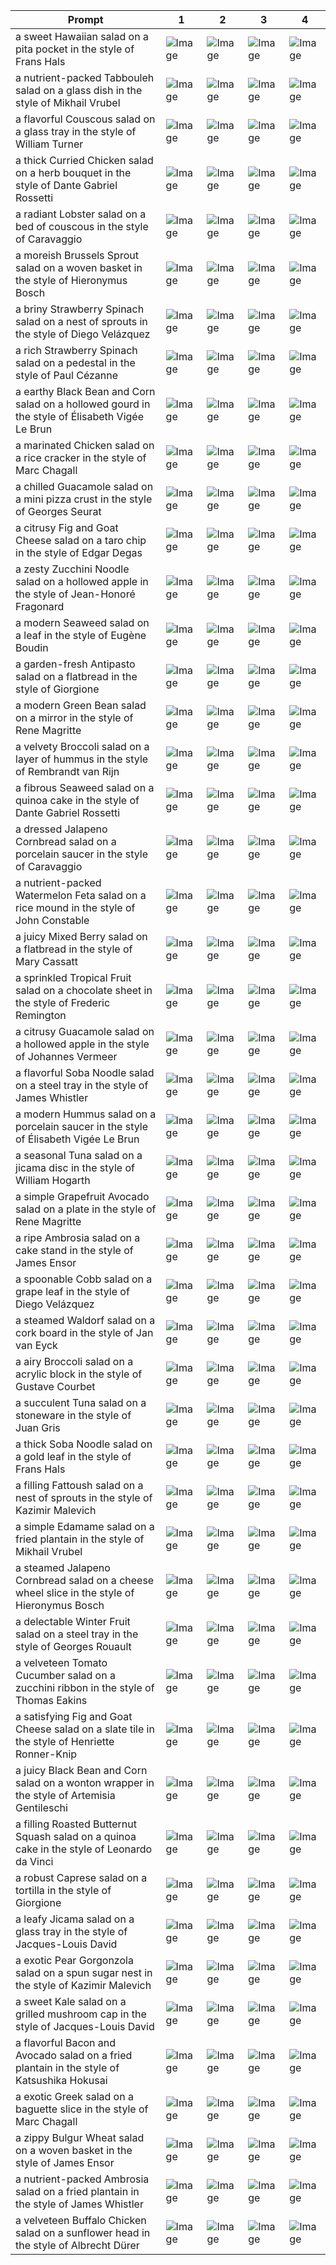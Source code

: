 | Prompt | 1 | 2 | 3 | 4 |
|-|-|-|-|-|
| a sweet Hawaiian salad on a pita pocket in the style of Frans Hals | ![Image](https://salad-benchmark-public-assets.s3.us-east-2.amazonaws.com/sdxl/11928da6-ded3-4d93-9d58-3abbc960518c-0.jpg) | ![Image](https://salad-benchmark-public-assets.s3.us-east-2.amazonaws.com/sdxl/11928da6-ded3-4d93-9d58-3abbc960518c-1.jpg) | ![Image](https://salad-benchmark-public-assets.s3.us-east-2.amazonaws.com/sdxl/11928da6-ded3-4d93-9d58-3abbc960518c-2.jpg) | ![Image](https://salad-benchmark-public-assets.s3.us-east-2.amazonaws.com/sdxl/11928da6-ded3-4d93-9d58-3abbc960518c-3.jpg) |
| a nutrient-packed Tabbouleh salad on a glass dish in the style of Mikhail Vrubel | ![Image](https://salad-benchmark-public-assets.s3.us-east-2.amazonaws.com/sdxl/69c3bbfa-1b16-40a2-8969-4d5b9f5196d9-0.jpg) | ![Image](https://salad-benchmark-public-assets.s3.us-east-2.amazonaws.com/sdxl/69c3bbfa-1b16-40a2-8969-4d5b9f5196d9-1.jpg) | ![Image](https://salad-benchmark-public-assets.s3.us-east-2.amazonaws.com/sdxl/69c3bbfa-1b16-40a2-8969-4d5b9f5196d9-2.jpg) | ![Image](https://salad-benchmark-public-assets.s3.us-east-2.amazonaws.com/sdxl/69c3bbfa-1b16-40a2-8969-4d5b9f5196d9-3.jpg) |
| a flavorful Couscous salad on a glass tray in the style of William Turner | ![Image](https://salad-benchmark-public-assets.s3.us-east-2.amazonaws.com/sdxl/df2a10de-aeab-497c-9a25-ddf15695a3d8-0.jpg) | ![Image](https://salad-benchmark-public-assets.s3.us-east-2.amazonaws.com/sdxl/df2a10de-aeab-497c-9a25-ddf15695a3d8-1.jpg) | ![Image](https://salad-benchmark-public-assets.s3.us-east-2.amazonaws.com/sdxl/df2a10de-aeab-497c-9a25-ddf15695a3d8-2.jpg) | ![Image](https://salad-benchmark-public-assets.s3.us-east-2.amazonaws.com/sdxl/df2a10de-aeab-497c-9a25-ddf15695a3d8-3.jpg) |
| a thick Curried Chicken salad on a herb bouquet in the style of Dante Gabriel Rossetti | ![Image](https://salad-benchmark-public-assets.s3.us-east-2.amazonaws.com/sdxl/043dd4d5-49d9-49ed-8c69-8ef8c1670742-0.jpg) | ![Image](https://salad-benchmark-public-assets.s3.us-east-2.amazonaws.com/sdxl/043dd4d5-49d9-49ed-8c69-8ef8c1670742-1.jpg) | ![Image](https://salad-benchmark-public-assets.s3.us-east-2.amazonaws.com/sdxl/043dd4d5-49d9-49ed-8c69-8ef8c1670742-2.jpg) | ![Image](https://salad-benchmark-public-assets.s3.us-east-2.amazonaws.com/sdxl/043dd4d5-49d9-49ed-8c69-8ef8c1670742-3.jpg) |
| a radiant Lobster salad on a bed of couscous in the style of Caravaggio | ![Image](https://salad-benchmark-public-assets.s3.us-east-2.amazonaws.com/sdxl/d1d7b1dd-5ed3-468e-ad09-61e61b546892-0.jpg) | ![Image](https://salad-benchmark-public-assets.s3.us-east-2.amazonaws.com/sdxl/d1d7b1dd-5ed3-468e-ad09-61e61b546892-1.jpg) | ![Image](https://salad-benchmark-public-assets.s3.us-east-2.amazonaws.com/sdxl/d1d7b1dd-5ed3-468e-ad09-61e61b546892-2.jpg) | ![Image](https://salad-benchmark-public-assets.s3.us-east-2.amazonaws.com/sdxl/d1d7b1dd-5ed3-468e-ad09-61e61b546892-3.jpg) |
| a moreish Brussels Sprout salad on a woven basket in the style of Hieronymus Bosch | ![Image](https://salad-benchmark-public-assets.s3.us-east-2.amazonaws.com/sdxl/c3f4e575-254e-4e49-91a2-3700539b9530-0.jpg) | ![Image](https://salad-benchmark-public-assets.s3.us-east-2.amazonaws.com/sdxl/c3f4e575-254e-4e49-91a2-3700539b9530-1.jpg) | ![Image](https://salad-benchmark-public-assets.s3.us-east-2.amazonaws.com/sdxl/c3f4e575-254e-4e49-91a2-3700539b9530-2.jpg) | ![Image](https://salad-benchmark-public-assets.s3.us-east-2.amazonaws.com/sdxl/c3f4e575-254e-4e49-91a2-3700539b9530-3.jpg) |
| a briny Strawberry Spinach salad on a nest of sprouts in the style of Diego Velázquez | ![Image](https://salad-benchmark-public-assets.s3.us-east-2.amazonaws.com/sdxl/24976b9f-d715-4483-a856-3c80f0dc645e-0.jpg) | ![Image](https://salad-benchmark-public-assets.s3.us-east-2.amazonaws.com/sdxl/24976b9f-d715-4483-a856-3c80f0dc645e-1.jpg) | ![Image](https://salad-benchmark-public-assets.s3.us-east-2.amazonaws.com/sdxl/24976b9f-d715-4483-a856-3c80f0dc645e-2.jpg) | ![Image](https://salad-benchmark-public-assets.s3.us-east-2.amazonaws.com/sdxl/24976b9f-d715-4483-a856-3c80f0dc645e-3.jpg) |
| a rich Strawberry Spinach salad on a pedestal in the style of Paul Cézanne | ![Image](https://salad-benchmark-public-assets.s3.us-east-2.amazonaws.com/sdxl/ef2a07fe-7b5f-4687-8db4-8f136410c49a-0.jpg) | ![Image](https://salad-benchmark-public-assets.s3.us-east-2.amazonaws.com/sdxl/ef2a07fe-7b5f-4687-8db4-8f136410c49a-1.jpg) | ![Image](https://salad-benchmark-public-assets.s3.us-east-2.amazonaws.com/sdxl/ef2a07fe-7b5f-4687-8db4-8f136410c49a-2.jpg) | ![Image](https://salad-benchmark-public-assets.s3.us-east-2.amazonaws.com/sdxl/ef2a07fe-7b5f-4687-8db4-8f136410c49a-3.jpg) |
| a earthy Black Bean and Corn salad on a hollowed gourd in the style of Élisabeth Vigée Le Brun | ![Image](https://salad-benchmark-public-assets.s3.us-east-2.amazonaws.com/sdxl/d36b21a0-567c-4602-a003-4a1280f16aa0-0.jpg) | ![Image](https://salad-benchmark-public-assets.s3.us-east-2.amazonaws.com/sdxl/d36b21a0-567c-4602-a003-4a1280f16aa0-1.jpg) | ![Image](https://salad-benchmark-public-assets.s3.us-east-2.amazonaws.com/sdxl/d36b21a0-567c-4602-a003-4a1280f16aa0-2.jpg) | ![Image](https://salad-benchmark-public-assets.s3.us-east-2.amazonaws.com/sdxl/d36b21a0-567c-4602-a003-4a1280f16aa0-3.jpg) |
| a marinated Chicken salad on a rice cracker in the style of Marc Chagall | ![Image](https://salad-benchmark-public-assets.s3.us-east-2.amazonaws.com/sdxl/9d475377-f864-41b8-8c7c-4d489abbcc14-0.jpg) | ![Image](https://salad-benchmark-public-assets.s3.us-east-2.amazonaws.com/sdxl/9d475377-f864-41b8-8c7c-4d489abbcc14-1.jpg) | ![Image](https://salad-benchmark-public-assets.s3.us-east-2.amazonaws.com/sdxl/9d475377-f864-41b8-8c7c-4d489abbcc14-2.jpg) | ![Image](https://salad-benchmark-public-assets.s3.us-east-2.amazonaws.com/sdxl/9d475377-f864-41b8-8c7c-4d489abbcc14-3.jpg) |
| a chilled Guacamole salad on a mini pizza crust in the style of Georges Seurat | ![Image](https://salad-benchmark-public-assets.s3.us-east-2.amazonaws.com/sdxl/59d2b409-594e-4fd1-8c50-0b8e184233ac-0.jpg) | ![Image](https://salad-benchmark-public-assets.s3.us-east-2.amazonaws.com/sdxl/59d2b409-594e-4fd1-8c50-0b8e184233ac-1.jpg) | ![Image](https://salad-benchmark-public-assets.s3.us-east-2.amazonaws.com/sdxl/59d2b409-594e-4fd1-8c50-0b8e184233ac-2.jpg) | ![Image](https://salad-benchmark-public-assets.s3.us-east-2.amazonaws.com/sdxl/59d2b409-594e-4fd1-8c50-0b8e184233ac-3.jpg) |
| a citrusy Fig and Goat Cheese salad on a taro chip in the style of Edgar Degas | ![Image](https://salad-benchmark-public-assets.s3.us-east-2.amazonaws.com/sdxl/c0d1843f-b64c-407a-ad5a-ffe951d38faa-0.jpg) | ![Image](https://salad-benchmark-public-assets.s3.us-east-2.amazonaws.com/sdxl/c0d1843f-b64c-407a-ad5a-ffe951d38faa-1.jpg) | ![Image](https://salad-benchmark-public-assets.s3.us-east-2.amazonaws.com/sdxl/c0d1843f-b64c-407a-ad5a-ffe951d38faa-2.jpg) | ![Image](https://salad-benchmark-public-assets.s3.us-east-2.amazonaws.com/sdxl/c0d1843f-b64c-407a-ad5a-ffe951d38faa-3.jpg) |
| a zesty Zucchini Noodle salad on a hollowed apple in the style of Jean-Honoré Fragonard | ![Image](https://salad-benchmark-public-assets.s3.us-east-2.amazonaws.com/sdxl/286c9207-6963-42dc-8764-faea9e049cda-0.jpg) | ![Image](https://salad-benchmark-public-assets.s3.us-east-2.amazonaws.com/sdxl/286c9207-6963-42dc-8764-faea9e049cda-1.jpg) | ![Image](https://salad-benchmark-public-assets.s3.us-east-2.amazonaws.com/sdxl/286c9207-6963-42dc-8764-faea9e049cda-2.jpg) | ![Image](https://salad-benchmark-public-assets.s3.us-east-2.amazonaws.com/sdxl/286c9207-6963-42dc-8764-faea9e049cda-3.jpg) |
| a modern Seaweed salad on a leaf in the style of Eugène Boudin | ![Image](https://salad-benchmark-public-assets.s3.us-east-2.amazonaws.com/sdxl/b217c1d2-87ae-42ae-9683-6ef57f4ced68-0.jpg) | ![Image](https://salad-benchmark-public-assets.s3.us-east-2.amazonaws.com/sdxl/b217c1d2-87ae-42ae-9683-6ef57f4ced68-1.jpg) | ![Image](https://salad-benchmark-public-assets.s3.us-east-2.amazonaws.com/sdxl/b217c1d2-87ae-42ae-9683-6ef57f4ced68-2.jpg) | ![Image](https://salad-benchmark-public-assets.s3.us-east-2.amazonaws.com/sdxl/b217c1d2-87ae-42ae-9683-6ef57f4ced68-3.jpg) |
| a garden-fresh Antipasto salad on a flatbread in the style of Giorgione | ![Image](https://salad-benchmark-public-assets.s3.us-east-2.amazonaws.com/sdxl/fbf7f809-45fb-47ee-9ffe-fc71aa7b4bc0-0.jpg) | ![Image](https://salad-benchmark-public-assets.s3.us-east-2.amazonaws.com/sdxl/fbf7f809-45fb-47ee-9ffe-fc71aa7b4bc0-1.jpg) | ![Image](https://salad-benchmark-public-assets.s3.us-east-2.amazonaws.com/sdxl/fbf7f809-45fb-47ee-9ffe-fc71aa7b4bc0-2.jpg) | ![Image](https://salad-benchmark-public-assets.s3.us-east-2.amazonaws.com/sdxl/fbf7f809-45fb-47ee-9ffe-fc71aa7b4bc0-3.jpg) |
| a modern Green Bean salad on a mirror in the style of Rene Magritte | ![Image](https://salad-benchmark-public-assets.s3.us-east-2.amazonaws.com/sdxl/5e594378-804f-412b-ab6a-7b3089d004e6-0.jpg) | ![Image](https://salad-benchmark-public-assets.s3.us-east-2.amazonaws.com/sdxl/5e594378-804f-412b-ab6a-7b3089d004e6-1.jpg) | ![Image](https://salad-benchmark-public-assets.s3.us-east-2.amazonaws.com/sdxl/5e594378-804f-412b-ab6a-7b3089d004e6-2.jpg) | ![Image](https://salad-benchmark-public-assets.s3.us-east-2.amazonaws.com/sdxl/5e594378-804f-412b-ab6a-7b3089d004e6-3.jpg) |
| a velvety Broccoli salad on a layer of hummus in the style of Rembrandt van Rijn | ![Image](https://salad-benchmark-public-assets.s3.us-east-2.amazonaws.com/sdxl/ecb4cae9-6838-4c10-9aab-f670f3e2a2a0-0.jpg) | ![Image](https://salad-benchmark-public-assets.s3.us-east-2.amazonaws.com/sdxl/ecb4cae9-6838-4c10-9aab-f670f3e2a2a0-1.jpg) | ![Image](https://salad-benchmark-public-assets.s3.us-east-2.amazonaws.com/sdxl/ecb4cae9-6838-4c10-9aab-f670f3e2a2a0-2.jpg) | ![Image](https://salad-benchmark-public-assets.s3.us-east-2.amazonaws.com/sdxl/ecb4cae9-6838-4c10-9aab-f670f3e2a2a0-3.jpg) |
| a fibrous Seaweed salad on a quinoa cake in the style of Dante Gabriel Rossetti | ![Image](https://salad-benchmark-public-assets.s3.us-east-2.amazonaws.com/sdxl/ad7b9baf-e948-4aa6-bc56-2ab2264ae16c-0.jpg) | ![Image](https://salad-benchmark-public-assets.s3.us-east-2.amazonaws.com/sdxl/ad7b9baf-e948-4aa6-bc56-2ab2264ae16c-1.jpg) | ![Image](https://salad-benchmark-public-assets.s3.us-east-2.amazonaws.com/sdxl/ad7b9baf-e948-4aa6-bc56-2ab2264ae16c-2.jpg) | ![Image](https://salad-benchmark-public-assets.s3.us-east-2.amazonaws.com/sdxl/ad7b9baf-e948-4aa6-bc56-2ab2264ae16c-3.jpg) |
| a dressed Jalapeno Cornbread salad on a porcelain saucer in the style of Caravaggio | ![Image](https://salad-benchmark-public-assets.s3.us-east-2.amazonaws.com/sdxl/ea415223-7a6e-41ac-aa47-40dec2787eab-0.jpg) | ![Image](https://salad-benchmark-public-assets.s3.us-east-2.amazonaws.com/sdxl/ea415223-7a6e-41ac-aa47-40dec2787eab-1.jpg) | ![Image](https://salad-benchmark-public-assets.s3.us-east-2.amazonaws.com/sdxl/ea415223-7a6e-41ac-aa47-40dec2787eab-2.jpg) | ![Image](https://salad-benchmark-public-assets.s3.us-east-2.amazonaws.com/sdxl/ea415223-7a6e-41ac-aa47-40dec2787eab-3.jpg) |
| a nutrient-packed Watermelon Feta salad on a rice mound in the style of John Constable | ![Image](https://salad-benchmark-public-assets.s3.us-east-2.amazonaws.com/sdxl/5209617a-8146-47dd-86e7-631ef5e5cb78-0.jpg) | ![Image](https://salad-benchmark-public-assets.s3.us-east-2.amazonaws.com/sdxl/5209617a-8146-47dd-86e7-631ef5e5cb78-1.jpg) | ![Image](https://salad-benchmark-public-assets.s3.us-east-2.amazonaws.com/sdxl/5209617a-8146-47dd-86e7-631ef5e5cb78-2.jpg) | ![Image](https://salad-benchmark-public-assets.s3.us-east-2.amazonaws.com/sdxl/5209617a-8146-47dd-86e7-631ef5e5cb78-3.jpg) |
| a juicy Mixed Berry salad on a flatbread in the style of Mary Cassatt | ![Image](https://salad-benchmark-public-assets.s3.us-east-2.amazonaws.com/sdxl/6d3acc31-bfb5-430b-b751-41e77813e9d8-0.jpg) | ![Image](https://salad-benchmark-public-assets.s3.us-east-2.amazonaws.com/sdxl/6d3acc31-bfb5-430b-b751-41e77813e9d8-1.jpg) | ![Image](https://salad-benchmark-public-assets.s3.us-east-2.amazonaws.com/sdxl/6d3acc31-bfb5-430b-b751-41e77813e9d8-2.jpg) | ![Image](https://salad-benchmark-public-assets.s3.us-east-2.amazonaws.com/sdxl/6d3acc31-bfb5-430b-b751-41e77813e9d8-3.jpg) |
| a sprinkled Tropical Fruit salad on a chocolate sheet in the style of Frederic Remington | ![Image](https://salad-benchmark-public-assets.s3.us-east-2.amazonaws.com/sdxl/be084c16-92aa-4475-b924-65a18de1f478-0.jpg) | ![Image](https://salad-benchmark-public-assets.s3.us-east-2.amazonaws.com/sdxl/be084c16-92aa-4475-b924-65a18de1f478-1.jpg) | ![Image](https://salad-benchmark-public-assets.s3.us-east-2.amazonaws.com/sdxl/be084c16-92aa-4475-b924-65a18de1f478-2.jpg) | ![Image](https://salad-benchmark-public-assets.s3.us-east-2.amazonaws.com/sdxl/be084c16-92aa-4475-b924-65a18de1f478-3.jpg) |
| a citrusy Guacamole salad on a hollowed apple in the style of Johannes Vermeer | ![Image](https://salad-benchmark-public-assets.s3.us-east-2.amazonaws.com/sdxl/36b67bf2-e726-46f8-ad9d-78ba031be536-0.jpg) | ![Image](https://salad-benchmark-public-assets.s3.us-east-2.amazonaws.com/sdxl/36b67bf2-e726-46f8-ad9d-78ba031be536-1.jpg) | ![Image](https://salad-benchmark-public-assets.s3.us-east-2.amazonaws.com/sdxl/36b67bf2-e726-46f8-ad9d-78ba031be536-2.jpg) | ![Image](https://salad-benchmark-public-assets.s3.us-east-2.amazonaws.com/sdxl/36b67bf2-e726-46f8-ad9d-78ba031be536-3.jpg) |
| a flavorful Soba Noodle salad on a steel tray in the style of James Whistler | ![Image](https://salad-benchmark-public-assets.s3.us-east-2.amazonaws.com/sdxl/39d5ad37-f807-4610-a85b-18b8a6919135-0.jpg) | ![Image](https://salad-benchmark-public-assets.s3.us-east-2.amazonaws.com/sdxl/39d5ad37-f807-4610-a85b-18b8a6919135-1.jpg) | ![Image](https://salad-benchmark-public-assets.s3.us-east-2.amazonaws.com/sdxl/39d5ad37-f807-4610-a85b-18b8a6919135-2.jpg) | ![Image](https://salad-benchmark-public-assets.s3.us-east-2.amazonaws.com/sdxl/39d5ad37-f807-4610-a85b-18b8a6919135-3.jpg) |
| a modern Hummus salad on a porcelain saucer in the style of Élisabeth Vigée Le Brun | ![Image](https://salad-benchmark-public-assets.s3.us-east-2.amazonaws.com/sdxl/2554cb6e-7178-41c8-9157-2c2be9b64b76-0.jpg) | ![Image](https://salad-benchmark-public-assets.s3.us-east-2.amazonaws.com/sdxl/2554cb6e-7178-41c8-9157-2c2be9b64b76-1.jpg) | ![Image](https://salad-benchmark-public-assets.s3.us-east-2.amazonaws.com/sdxl/2554cb6e-7178-41c8-9157-2c2be9b64b76-2.jpg) | ![Image](https://salad-benchmark-public-assets.s3.us-east-2.amazonaws.com/sdxl/2554cb6e-7178-41c8-9157-2c2be9b64b76-3.jpg) |
| a seasonal Tuna salad on a jicama disc in the style of William Hogarth | ![Image](https://salad-benchmark-public-assets.s3.us-east-2.amazonaws.com/sdxl/e7912607-6785-4ca1-85f2-4ed8cb60d110-0.jpg) | ![Image](https://salad-benchmark-public-assets.s3.us-east-2.amazonaws.com/sdxl/e7912607-6785-4ca1-85f2-4ed8cb60d110-1.jpg) | ![Image](https://salad-benchmark-public-assets.s3.us-east-2.amazonaws.com/sdxl/e7912607-6785-4ca1-85f2-4ed8cb60d110-2.jpg) | ![Image](https://salad-benchmark-public-assets.s3.us-east-2.amazonaws.com/sdxl/e7912607-6785-4ca1-85f2-4ed8cb60d110-3.jpg) |
| a simple Grapefruit Avocado salad on a plate in the style of Rene Magritte | ![Image](https://salad-benchmark-public-assets.s3.us-east-2.amazonaws.com/sdxl/336ea706-1837-4d33-b55e-669f6ac4e52f-0.jpg) | ![Image](https://salad-benchmark-public-assets.s3.us-east-2.amazonaws.com/sdxl/336ea706-1837-4d33-b55e-669f6ac4e52f-1.jpg) | ![Image](https://salad-benchmark-public-assets.s3.us-east-2.amazonaws.com/sdxl/336ea706-1837-4d33-b55e-669f6ac4e52f-2.jpg) | ![Image](https://salad-benchmark-public-assets.s3.us-east-2.amazonaws.com/sdxl/336ea706-1837-4d33-b55e-669f6ac4e52f-3.jpg) |
| a ripe Ambrosia salad on a cake stand in the style of James Ensor | ![Image](https://salad-benchmark-public-assets.s3.us-east-2.amazonaws.com/sdxl/cb3e8235-4d98-49ab-b371-736a27d4e9ec-0.jpg) | ![Image](https://salad-benchmark-public-assets.s3.us-east-2.amazonaws.com/sdxl/cb3e8235-4d98-49ab-b371-736a27d4e9ec-1.jpg) | ![Image](https://salad-benchmark-public-assets.s3.us-east-2.amazonaws.com/sdxl/cb3e8235-4d98-49ab-b371-736a27d4e9ec-2.jpg) | ![Image](https://salad-benchmark-public-assets.s3.us-east-2.amazonaws.com/sdxl/cb3e8235-4d98-49ab-b371-736a27d4e9ec-3.jpg) |
| a spoonable Cobb salad on a grape leaf in the style of Diego Velázquez | ![Image](https://salad-benchmark-public-assets.s3.us-east-2.amazonaws.com/sdxl/e94d5dec-1d1e-4abc-abd3-c8d1e6ba8cd3-0.jpg) | ![Image](https://salad-benchmark-public-assets.s3.us-east-2.amazonaws.com/sdxl/e94d5dec-1d1e-4abc-abd3-c8d1e6ba8cd3-1.jpg) | ![Image](https://salad-benchmark-public-assets.s3.us-east-2.amazonaws.com/sdxl/e94d5dec-1d1e-4abc-abd3-c8d1e6ba8cd3-2.jpg) | ![Image](https://salad-benchmark-public-assets.s3.us-east-2.amazonaws.com/sdxl/e94d5dec-1d1e-4abc-abd3-c8d1e6ba8cd3-3.jpg) |
| a steamed Waldorf salad on a cork board in the style of Jan van Eyck | ![Image](https://salad-benchmark-public-assets.s3.us-east-2.amazonaws.com/sdxl/da00dbdb-0944-409c-8cf5-4fc24e265b18-0.jpg) | ![Image](https://salad-benchmark-public-assets.s3.us-east-2.amazonaws.com/sdxl/da00dbdb-0944-409c-8cf5-4fc24e265b18-1.jpg) | ![Image](https://salad-benchmark-public-assets.s3.us-east-2.amazonaws.com/sdxl/da00dbdb-0944-409c-8cf5-4fc24e265b18-2.jpg) | ![Image](https://salad-benchmark-public-assets.s3.us-east-2.amazonaws.com/sdxl/da00dbdb-0944-409c-8cf5-4fc24e265b18-3.jpg) |
| a airy Broccoli salad on a acrylic block in the style of Gustave Courbet | ![Image](https://salad-benchmark-public-assets.s3.us-east-2.amazonaws.com/sdxl/162b2a67-09ca-412c-a7a9-793196c4448d-0.jpg) | ![Image](https://salad-benchmark-public-assets.s3.us-east-2.amazonaws.com/sdxl/162b2a67-09ca-412c-a7a9-793196c4448d-1.jpg) | ![Image](https://salad-benchmark-public-assets.s3.us-east-2.amazonaws.com/sdxl/162b2a67-09ca-412c-a7a9-793196c4448d-2.jpg) | ![Image](https://salad-benchmark-public-assets.s3.us-east-2.amazonaws.com/sdxl/162b2a67-09ca-412c-a7a9-793196c4448d-3.jpg) |
| a succulent Tuna salad on a stoneware in the style of Juan Gris | ![Image](https://salad-benchmark-public-assets.s3.us-east-2.amazonaws.com/sdxl/cc202fd7-e6de-44f4-a4de-751b4f75247e-0.jpg) | ![Image](https://salad-benchmark-public-assets.s3.us-east-2.amazonaws.com/sdxl/cc202fd7-e6de-44f4-a4de-751b4f75247e-1.jpg) | ![Image](https://salad-benchmark-public-assets.s3.us-east-2.amazonaws.com/sdxl/cc202fd7-e6de-44f4-a4de-751b4f75247e-2.jpg) | ![Image](https://salad-benchmark-public-assets.s3.us-east-2.amazonaws.com/sdxl/cc202fd7-e6de-44f4-a4de-751b4f75247e-3.jpg) |
| a thick Soba Noodle salad on a gold leaf in the style of Frans Hals | ![Image](https://salad-benchmark-public-assets.s3.us-east-2.amazonaws.com/sdxl/da808ab1-9c3e-491d-8737-8cc85e40707a-0.jpg) | ![Image](https://salad-benchmark-public-assets.s3.us-east-2.amazonaws.com/sdxl/da808ab1-9c3e-491d-8737-8cc85e40707a-1.jpg) | ![Image](https://salad-benchmark-public-assets.s3.us-east-2.amazonaws.com/sdxl/da808ab1-9c3e-491d-8737-8cc85e40707a-2.jpg) | ![Image](https://salad-benchmark-public-assets.s3.us-east-2.amazonaws.com/sdxl/da808ab1-9c3e-491d-8737-8cc85e40707a-3.jpg) |
| a filling Fattoush salad on a nest of sprouts in the style of Kazimir Malevich | ![Image](https://salad-benchmark-public-assets.s3.us-east-2.amazonaws.com/sdxl/6b70ce4f-a352-4134-b621-118f04d3ecc5-0.jpg) | ![Image](https://salad-benchmark-public-assets.s3.us-east-2.amazonaws.com/sdxl/6b70ce4f-a352-4134-b621-118f04d3ecc5-1.jpg) | ![Image](https://salad-benchmark-public-assets.s3.us-east-2.amazonaws.com/sdxl/6b70ce4f-a352-4134-b621-118f04d3ecc5-2.jpg) | ![Image](https://salad-benchmark-public-assets.s3.us-east-2.amazonaws.com/sdxl/6b70ce4f-a352-4134-b621-118f04d3ecc5-3.jpg) |
| a simple Edamame salad on a fried plantain in the style of Mikhail Vrubel | ![Image](https://salad-benchmark-public-assets.s3.us-east-2.amazonaws.com/sdxl/6e62a6d5-afb6-4fff-8464-6e964705c634-0.jpg) | ![Image](https://salad-benchmark-public-assets.s3.us-east-2.amazonaws.com/sdxl/6e62a6d5-afb6-4fff-8464-6e964705c634-1.jpg) | ![Image](https://salad-benchmark-public-assets.s3.us-east-2.amazonaws.com/sdxl/6e62a6d5-afb6-4fff-8464-6e964705c634-2.jpg) | ![Image](https://salad-benchmark-public-assets.s3.us-east-2.amazonaws.com/sdxl/6e62a6d5-afb6-4fff-8464-6e964705c634-3.jpg) |
| a steamed Jalapeno Cornbread salad on a cheese wheel slice in the style of Hieronymus Bosch | ![Image](https://salad-benchmark-public-assets.s3.us-east-2.amazonaws.com/sdxl/6c95ea7c-9e39-4ad4-932a-9edc4415922b-0.jpg) | ![Image](https://salad-benchmark-public-assets.s3.us-east-2.amazonaws.com/sdxl/6c95ea7c-9e39-4ad4-932a-9edc4415922b-1.jpg) | ![Image](https://salad-benchmark-public-assets.s3.us-east-2.amazonaws.com/sdxl/6c95ea7c-9e39-4ad4-932a-9edc4415922b-2.jpg) | ![Image](https://salad-benchmark-public-assets.s3.us-east-2.amazonaws.com/sdxl/6c95ea7c-9e39-4ad4-932a-9edc4415922b-3.jpg) |
| a delectable Winter Fruit salad on a steel tray in the style of Georges Rouault | ![Image](https://salad-benchmark-public-assets.s3.us-east-2.amazonaws.com/sdxl/1fe436f9-08e5-4d82-a9d8-b1d220c9a2b7-0.jpg) | ![Image](https://salad-benchmark-public-assets.s3.us-east-2.amazonaws.com/sdxl/1fe436f9-08e5-4d82-a9d8-b1d220c9a2b7-1.jpg) | ![Image](https://salad-benchmark-public-assets.s3.us-east-2.amazonaws.com/sdxl/1fe436f9-08e5-4d82-a9d8-b1d220c9a2b7-2.jpg) | ![Image](https://salad-benchmark-public-assets.s3.us-east-2.amazonaws.com/sdxl/1fe436f9-08e5-4d82-a9d8-b1d220c9a2b7-3.jpg) |
| a velveteen Tomato Cucumber salad on a zucchini ribbon in the style of Thomas Eakins | ![Image](https://salad-benchmark-public-assets.s3.us-east-2.amazonaws.com/sdxl/5ee65afa-59f7-4068-88e9-b953011a6afb-0.jpg) | ![Image](https://salad-benchmark-public-assets.s3.us-east-2.amazonaws.com/sdxl/5ee65afa-59f7-4068-88e9-b953011a6afb-1.jpg) | ![Image](https://salad-benchmark-public-assets.s3.us-east-2.amazonaws.com/sdxl/5ee65afa-59f7-4068-88e9-b953011a6afb-2.jpg) | ![Image](https://salad-benchmark-public-assets.s3.us-east-2.amazonaws.com/sdxl/5ee65afa-59f7-4068-88e9-b953011a6afb-3.jpg) |
| a satisfying Fig and Goat Cheese salad on a slate tile in the style of Henriette Ronner-Knip | ![Image](https://salad-benchmark-public-assets.s3.us-east-2.amazonaws.com/sdxl/7dfe5d0e-db31-4465-9d7c-c5fe34c00ff5-0.jpg) | ![Image](https://salad-benchmark-public-assets.s3.us-east-2.amazonaws.com/sdxl/7dfe5d0e-db31-4465-9d7c-c5fe34c00ff5-1.jpg) | ![Image](https://salad-benchmark-public-assets.s3.us-east-2.amazonaws.com/sdxl/7dfe5d0e-db31-4465-9d7c-c5fe34c00ff5-2.jpg) | ![Image](https://salad-benchmark-public-assets.s3.us-east-2.amazonaws.com/sdxl/7dfe5d0e-db31-4465-9d7c-c5fe34c00ff5-3.jpg) |
| a juicy Black Bean and Corn salad on a wonton wrapper in the style of Artemisia Gentileschi | ![Image](https://salad-benchmark-public-assets.s3.us-east-2.amazonaws.com/sdxl/3b52d486-337e-4361-a52a-6992e08bba09-0.jpg) | ![Image](https://salad-benchmark-public-assets.s3.us-east-2.amazonaws.com/sdxl/3b52d486-337e-4361-a52a-6992e08bba09-1.jpg) | ![Image](https://salad-benchmark-public-assets.s3.us-east-2.amazonaws.com/sdxl/3b52d486-337e-4361-a52a-6992e08bba09-2.jpg) | ![Image](https://salad-benchmark-public-assets.s3.us-east-2.amazonaws.com/sdxl/3b52d486-337e-4361-a52a-6992e08bba09-3.jpg) |
| a filling Roasted Butternut Squash salad on a quinoa cake in the style of Leonardo da Vinci | ![Image](https://salad-benchmark-public-assets.s3.us-east-2.amazonaws.com/sdxl/8845713a-b073-47e0-a5de-3af5510cf886-0.jpg) | ![Image](https://salad-benchmark-public-assets.s3.us-east-2.amazonaws.com/sdxl/8845713a-b073-47e0-a5de-3af5510cf886-1.jpg) | ![Image](https://salad-benchmark-public-assets.s3.us-east-2.amazonaws.com/sdxl/8845713a-b073-47e0-a5de-3af5510cf886-2.jpg) | ![Image](https://salad-benchmark-public-assets.s3.us-east-2.amazonaws.com/sdxl/8845713a-b073-47e0-a5de-3af5510cf886-3.jpg) |
| a robust Caprese salad on a tortilla in the style of Giorgione | ![Image](https://salad-benchmark-public-assets.s3.us-east-2.amazonaws.com/sdxl/3ad20740-600f-416a-be35-9fb0b23fca91-0.jpg) | ![Image](https://salad-benchmark-public-assets.s3.us-east-2.amazonaws.com/sdxl/3ad20740-600f-416a-be35-9fb0b23fca91-1.jpg) | ![Image](https://salad-benchmark-public-assets.s3.us-east-2.amazonaws.com/sdxl/3ad20740-600f-416a-be35-9fb0b23fca91-2.jpg) | ![Image](https://salad-benchmark-public-assets.s3.us-east-2.amazonaws.com/sdxl/3ad20740-600f-416a-be35-9fb0b23fca91-3.jpg) |
| a leafy Jicama salad on a glass tray in the style of Jacques-Louis David | ![Image](https://salad-benchmark-public-assets.s3.us-east-2.amazonaws.com/sdxl/8ff4be75-8a1e-49f1-a8e0-44ce28fd2fd8-0.jpg) | ![Image](https://salad-benchmark-public-assets.s3.us-east-2.amazonaws.com/sdxl/8ff4be75-8a1e-49f1-a8e0-44ce28fd2fd8-1.jpg) | ![Image](https://salad-benchmark-public-assets.s3.us-east-2.amazonaws.com/sdxl/8ff4be75-8a1e-49f1-a8e0-44ce28fd2fd8-2.jpg) | ![Image](https://salad-benchmark-public-assets.s3.us-east-2.amazonaws.com/sdxl/8ff4be75-8a1e-49f1-a8e0-44ce28fd2fd8-3.jpg) |
| a exotic Pear Gorgonzola salad on a spun sugar nest in the style of Kazimir Malevich | ![Image](https://salad-benchmark-public-assets.s3.us-east-2.amazonaws.com/sdxl/16117ad4-f56a-4092-9587-7fb709a28d3e-0.jpg) | ![Image](https://salad-benchmark-public-assets.s3.us-east-2.amazonaws.com/sdxl/16117ad4-f56a-4092-9587-7fb709a28d3e-1.jpg) | ![Image](https://salad-benchmark-public-assets.s3.us-east-2.amazonaws.com/sdxl/16117ad4-f56a-4092-9587-7fb709a28d3e-2.jpg) | ![Image](https://salad-benchmark-public-assets.s3.us-east-2.amazonaws.com/sdxl/16117ad4-f56a-4092-9587-7fb709a28d3e-3.jpg) |
| a sweet Kale salad on a grilled mushroom cap in the style of Jacques-Louis David | ![Image](https://salad-benchmark-public-assets.s3.us-east-2.amazonaws.com/sdxl/e11e9b18-b76b-49a2-943b-a8d40c540921-0.jpg) | ![Image](https://salad-benchmark-public-assets.s3.us-east-2.amazonaws.com/sdxl/e11e9b18-b76b-49a2-943b-a8d40c540921-1.jpg) | ![Image](https://salad-benchmark-public-assets.s3.us-east-2.amazonaws.com/sdxl/e11e9b18-b76b-49a2-943b-a8d40c540921-2.jpg) | ![Image](https://salad-benchmark-public-assets.s3.us-east-2.amazonaws.com/sdxl/e11e9b18-b76b-49a2-943b-a8d40c540921-3.jpg) |
| a flavorful Bacon and Avocado salad on a fried plantain in the style of Katsushika Hokusai | ![Image](https://salad-benchmark-public-assets.s3.us-east-2.amazonaws.com/sdxl/28aa043d-5c07-4ad4-8a00-ff1eda9ff12f-0.jpg) | ![Image](https://salad-benchmark-public-assets.s3.us-east-2.amazonaws.com/sdxl/28aa043d-5c07-4ad4-8a00-ff1eda9ff12f-1.jpg) | ![Image](https://salad-benchmark-public-assets.s3.us-east-2.amazonaws.com/sdxl/28aa043d-5c07-4ad4-8a00-ff1eda9ff12f-2.jpg) | ![Image](https://salad-benchmark-public-assets.s3.us-east-2.amazonaws.com/sdxl/28aa043d-5c07-4ad4-8a00-ff1eda9ff12f-3.jpg) |
| a exotic Greek salad on a baguette slice in the style of Marc Chagall | ![Image](https://salad-benchmark-public-assets.s3.us-east-2.amazonaws.com/sdxl/62da86c5-e318-4e3c-8a2f-69af75c1924f-0.jpg) | ![Image](https://salad-benchmark-public-assets.s3.us-east-2.amazonaws.com/sdxl/62da86c5-e318-4e3c-8a2f-69af75c1924f-1.jpg) | ![Image](https://salad-benchmark-public-assets.s3.us-east-2.amazonaws.com/sdxl/62da86c5-e318-4e3c-8a2f-69af75c1924f-2.jpg) | ![Image](https://salad-benchmark-public-assets.s3.us-east-2.amazonaws.com/sdxl/62da86c5-e318-4e3c-8a2f-69af75c1924f-3.jpg) |
| a zippy Bulgur Wheat salad on a woven basket in the style of James Ensor | ![Image](https://salad-benchmark-public-assets.s3.us-east-2.amazonaws.com/sdxl/ebffeb09-03ef-48a1-8ea8-0c092f485d9f-0.jpg) | ![Image](https://salad-benchmark-public-assets.s3.us-east-2.amazonaws.com/sdxl/ebffeb09-03ef-48a1-8ea8-0c092f485d9f-1.jpg) | ![Image](https://salad-benchmark-public-assets.s3.us-east-2.amazonaws.com/sdxl/ebffeb09-03ef-48a1-8ea8-0c092f485d9f-2.jpg) | ![Image](https://salad-benchmark-public-assets.s3.us-east-2.amazonaws.com/sdxl/ebffeb09-03ef-48a1-8ea8-0c092f485d9f-3.jpg) |
| a nutrient-packed Ambrosia salad on a fried plantain in the style of James Whistler | ![Image](https://salad-benchmark-public-assets.s3.us-east-2.amazonaws.com/sdxl/a7d55567-e5b4-4759-9640-9a7f754d9cd3-0.jpg) | ![Image](https://salad-benchmark-public-assets.s3.us-east-2.amazonaws.com/sdxl/a7d55567-e5b4-4759-9640-9a7f754d9cd3-1.jpg) | ![Image](https://salad-benchmark-public-assets.s3.us-east-2.amazonaws.com/sdxl/a7d55567-e5b4-4759-9640-9a7f754d9cd3-2.jpg) | ![Image](https://salad-benchmark-public-assets.s3.us-east-2.amazonaws.com/sdxl/a7d55567-e5b4-4759-9640-9a7f754d9cd3-3.jpg) |
| a velveteen Buffalo Chicken salad on a sunflower head in the style of Albrecht Dürer | ![Image](https://salad-benchmark-public-assets.s3.us-east-2.amazonaws.com/sdxl/8d4b8e95-168e-415b-9e5d-3537769a1c10-0.jpg) | ![Image](https://salad-benchmark-public-assets.s3.us-east-2.amazonaws.com/sdxl/8d4b8e95-168e-415b-9e5d-3537769a1c10-1.jpg) | ![Image](https://salad-benchmark-public-assets.s3.us-east-2.amazonaws.com/sdxl/8d4b8e95-168e-415b-9e5d-3537769a1c10-2.jpg) | ![Image](https://salad-benchmark-public-assets.s3.us-east-2.amazonaws.com/sdxl/8d4b8e95-168e-415b-9e5d-3537769a1c10-3.jpg) |
